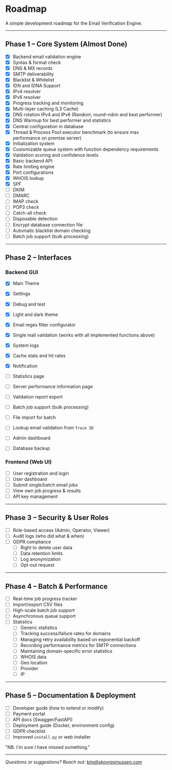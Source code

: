 # Roadmap

A simple development roadmap for the Email Verification Engine.

---

## Phase 1 – Core System (Almost Done)

- [x] Backend email validation engine  
- [x] Syntax & format check
- [x] DNS & MX records
- [x] SMTP deliverability
- [x] Blacklist & Whitelist
- [x] IDN and IDNA Support
- [x] IPv4 resolver
- [x] IPv6 resolver
- [x] Progress tracking and monitoring
- [x] Multi-layer caching (L3 Cache)
- [x] DNS rotation IPv4 and IPv6 (Random, round-robin and best performer)
- [x] DNS Warmup for best performer and statistics
- [x] Central configuration in database
- [x] Thread & Process Pool executor benchmark (to ensure max performance on premise server)
- [x] Initialization system
- [x] Customizable queue system with function dependency requirements
- [x] Validation scoring and confidence levels
- [x] Basic backend API  
- [x] Rate limiting engine
- [x] Port configurations
- [x] WHOIS lookup
- [X] SPF
- [ ] DKIM
- [ ] DMARC
- [ ] IMAP check
- [ ] POP3 check
- [ ] Catch-all check
- [ ] Disposable detection
- [ ] Encrypt database connection file
- [ ] Automatic blacklist domain checking
- [ ] Batch job support (bulk processing)

---

## Phase 2 – Interfaces

### Backend GUI
- [x] Main Theme
- [x] Settings
- [x] Debug and test
- [x] Light and dark theme
- [x] Email regex filter configurator
- [x] Single mail validation (works with all implemented functions above) 
- [x] System logs
- [x] Cache stats and hit rates
- [x] Notification
- [ ] Statistics page
- [ ] Server performance information page
- [ ] Validation report export
- [ ] Batch job support (bulk processing)
- [ ] File import for batch
- [ ] Lookup email validation from `Trace ID`
- [ ] Admin dashboard
- [ ] Database backup


### Frontend (Web UI)
- [ ] User registration and login
- [ ] User dashboard  
- [ ] Submit single/batch email jobs  
- [ ] View own job progress & results  
- [ ] API key management  

---

## Phase 3 – Security & User Roles

- [ ] Role-based access (Admin, Operator, Viewer)  
- [ ] Audit logs (who did what & when)  
- [ ] GDPR compliance  
  - [ ] Right to delete user data  
  - [ ] Data retention limits  
  - [ ] Log anonymization
  - [ ] Opt-out request

---

## Phase 4 – Batch & Performance

- [ ] Real-time job progress tracker  
- [ ] Import/export CSV files  
- [ ] High-scale batch job support  
- [ ] Asynchronous queue support
- [ ] Statistics
  - [ ] Generic statistics
  - [ ] Tracking success/failure rates for domains
  - [ ] Managing retry availability based on exponential backoff
  - [ ] Recording performance metrics for SMTP connections
  - [ ] Maintaining domain-specific error statistics
  - [ ] WHOIS data
  - [ ] Geo location
  - [ ] Provider
  - [ ] IP

---

## Phase 5 – Documentation & Deployment

- [ ] Developer guide (how to extend or modify)
- [ ] Payment portal  
- [ ] API docs (Swagger/FastAPI)  
- [ ] Deployment guide (Docker, environment config)  
- [ ] GDPR checklist  
- [ ] Improved `install.py` or web installer  

"NB. I'm sure I have missed something."

---

_Questions or suggestions? Reach out: [kim@skovrasmussen.com](mailto:kim@skovrasmussen.com)_
